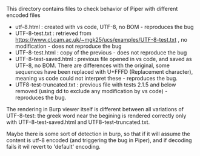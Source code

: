 This directory contains files to check behavior of Piper with different encoded files
+ utf-8.html : created with vs code, UTF-8, no BOM - reproduces the bug 
+ UTF-8-test.txt : retrieved from https://www.cl.cam.ac.uk/~mgk25/ucs/examples/UTF-8-test.txt , no modification - does not reproduce the bug
+ UTF-8-test.html : copy of the previous - does not reproduce the bug
+ UTF-8-test-saved.html : previous file opened in vs code, and saved as UTF-8, no BOM. There are differences with the original, some sequences have been replaced with U+FFFD (Replacement character), meaning vs code could not interpret these - reproduces the bug.
+ UTF8-test-truncated.txt : previous file with tests 2.1.5 and below removed (using dd to exclude any modification by vs code) - reproduces the bug.

The rendering in Burp viewer itself is different between all variations of UTF-8-test: the greek word near the begining is rendered correctly only with UTF-8-test-saved.html and UTF8-test-truncated.txt.

Maybe there is some sort of detection in burp, so that if it will assume the content is utf-8 encoded (and triggering the bug in Piper), and if decoding fails it wil revert to 'default' encoding.
